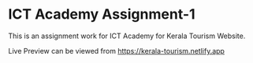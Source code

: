# ICT Academy Assignment-1 
This is an assignment work for ICT Academy for Kerala Tourism Website.

Live Preview can be viewed from https://kerala-tourism.netlify.app
